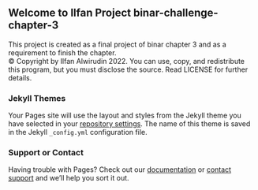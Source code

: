 ## Welcome to Ilfan Project binar-challenge-chapter-3

This project is created as a final project of binar chapter 3 and as a requirement to finish the chapter.  
© Copyright by Ilfan Alwirudin 2022. You can use, copy, and redistribute this program, but you must disclose the source. Read LICENSE for further details.

### Jekyll Themes

Your Pages site will use the layout and styles from the Jekyll theme you have selected in your [repository settings](https://github.com/ilfanalwirudin/binar-challenge-chapter-3/settings/pages). The name of this theme is saved in the Jekyll `_config.yml` configuration file.

### Support or Contact

Having trouble with Pages? Check out our [documentation](https://docs.github.com/categories/github-pages-basics/) or [contact support](https://support.github.com/contact) and we’ll help you sort it out.
